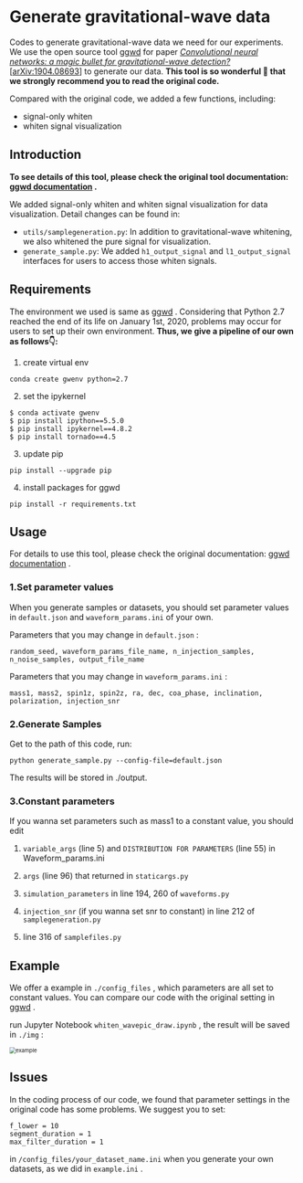# Generate gravitational-wave data

Codes to generate gravitational-wave data we need for our experiments. We use the open source tool [ggwd](https://github.com/timothygebhard/ggwd) for paper [*Convolutional neural networks: a magic bullet for gravitational-wave detection?*](https://journals.aps.org/prd/abstract/10.1103/PhysRevD.100.063015) [[arXiv:1904.08693](https://arxiv.org/abs/1904.08693)]  to generate our data. **This tool is so wonderful 🤗 that we strongly recommend you to read the original code.**

Compared with the original code, we added a few functions, including:

- signal-only whiten
- whiten signal visualization

## Introduction

**To see details of this tool, please check the original tool documentation: [ggwd documentation](https://github.com/timothygebhard/ggwd#documentation) .**

We added signal-only whiten and whiten signal visualization for data visualization. Detail changes can be found in:

- `utils/samplegeneration.py`: In addition to gravitational-wave whitening, we also whitened the pure signal for visualization.
- `generate_sample.py`: We added `h1_output_signal` and `l1_output_signal` interfaces for users to access those whiten signals.

## Requirements

The environment we used is same as [ggwd](https://github.com/timothygebhard/ggwd) . Considering that Python 2.7 reached the end of its life on January 1st, 2020, problems may occur for users to set up their own environment. **Thus, we give a pipeline of our own as follows👇:**

1. create virtual env

```
conda create gwenv python=2.7
```

2. set the ipykernel

```
$ conda activate gwenv
$ pip install ipython==5.5.0 
$ pip install ipykernel==4.8.2
$ pip install tornado==4.5
```

3. update pip

```
pip install --upgrade pip
```

4. install packages for ggwd

```
pip install -r requirements.txt
```

## Usage

For details to use this tool, please check the original documentation: [ggwd documentation](https://github.com/timothygebhard/ggwd#documentation) .

### 1.Set parameter values

When you generate samples or datasets, you should set parameter values in `default.json` and `waveform_params.ini` of your own.

Parameters that you may change in `default.json` :

```
random_seed, waveform_params_file_name, n_injection_samples, n_noise_samples, output_file_name
```

Parameters that you may change in `waveform_params.ini` :

```
mass1, mass2, spin1z, spin2z, ra, dec, coa_phase, inclination, polarization, injection_snr
```

### 2.Generate Samples

Get to the path of this code, run:

```
python generate_sample.py --config-file=default.json
```

The results will be stored in ./output.

### 3.Constant parameters

If you wanna set parameters such as mass1 to a constant value, you should edit

1. `variable_args` (line 5) and `DISTRIBUTION FOR PARAMETERS` (line 55) in Waveform_params.ini
2. `args` (line 96) that returned in `staticargs.py`

3. `simulation_parameters` in line 194, 260 of `waveforms.py` 
4. `injection_snr` (if you wanna set snr to constant) in line 212 of `samplegeneration.py`
5. line 316 of `samplefiles.py`

## Example

We offer a example in `./config_files` , which parameters are all set to constant values. You can compare our code with the original setting in [ggwd](https://github.com/timothygebhard/ggwd) .

run Jupyter Notebook `whiten_wavepic_draw.ipynb` , the result will be saved in `./img` :

<img src="/Users/xiaheming/Desktop/ggwd/img/example.jpg" alt="example" style="zoom:67%;" />

## Issues

In the coding process of our code, we found that parameter settings in the original code has some problems. We suggest you to set:

```
f_lower = 10
segment_duration = 1
max_filter_duration = 1
```

in `/config_files/your_dataset_name.ini` when you generate your own datasets, as we did in `example.ini` .

